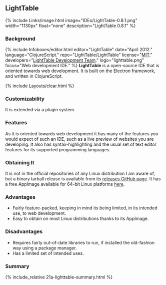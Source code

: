 ## LightTable
{% include Links/image.html image="IDEs/LightTable-0.8.1.png" width="1130px" float="none" description="LightTable 0.8.1" %}

### Background
{% include Infoboxes/editor.html editor="LightTable" date="April 2012." language="ClojureScript." repo="LightTable/LightTable" license="<a href='https://github.com/LightTable/LightTable/blob/master/LICENSE.md' link='_blank'>MIT</a>." developers="<a href='https://github.com/LightTable/LightTable/graphs/contributors' link='_blank'>LightTable Development Team</a>." logo="lighttable.png" focus="Web development IDE." %}
**LightTable** is a open-source IDE that is oriented towards web development. It is built on the Electron framework, and written in ClojureScript.

{% include Layouts/clear.html %}<br/>

### Customizability
It is extended via a plugin system.

### Features
As it is oriented towards web development it has many of the features you would expect of such an IDE, such as a live preview of websites you are developing. It also has syntax-highlighting and the usual set of text editor features for its supported programming languages.

### Obtaining It
It is not in the official repositories of any Linux distribution I am aware of, but a binary tarball release is available from its [releases GitHub page](https://github.com/LightTable/LightTable/releases). It has a free AppImage available for 64-bit Linux platforms [here](https://www.dropbox.com/s/3fbofqvkn8ex55q/LightTable-0.8.1_x64.AppImage.tar.gz?dl=0).

### Advantages
* Fairly feature-packed, keeping in mind its being limited, in its intended use, to web development.
* Easy to obtain on most Linux distributions thanks to its AppImage.

### Disadvantages
* Requires fairly out-of-date libraries to run, if installed the old-fashion way using a package manager.
* Has a limited set of intended uses.

### Summary
{% include_relative 21a-lighttable-summary.html %}
